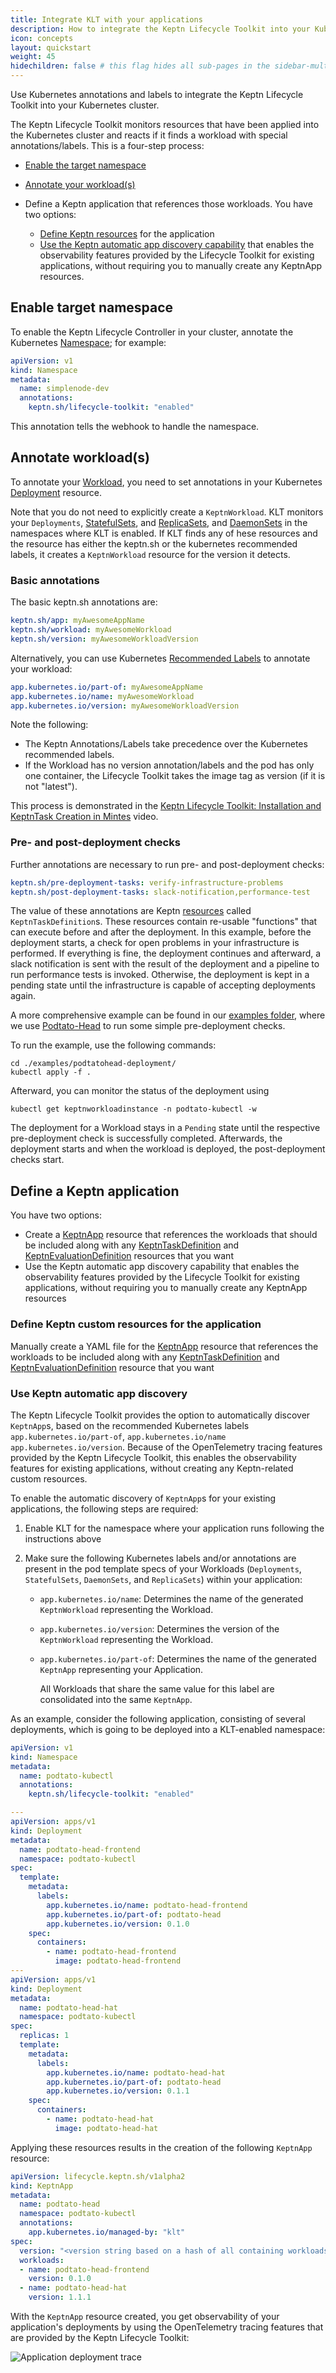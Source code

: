 ```yaml
---
title: Integrate KLT with your applications
description: How to integrate the Keptn Lifecycle Toolkit into your Kubernetes cluster
icon: concepts
layout: quickstart
weight: 45
hidechildren: false # this flag hides all sub-pages in the sidebar-multicard.html
---
```


Use Kubernetes annotations and labels
to integrate the Keptn Lifecycle Toolkit into your Kubernetes cluster.

The Keptn Lifecycle Toolkit monitors resources
that have been applied into the Kubernetes cluster
and reacts if it finds a workload with special annotations/labels.
This is a four-step process:

* [Enable the target namespace](#enable-target-namespace)
* [Annotate your workload(s)](#annotate-workloads)
* Define a Keptn application that references those workloads.
  You have two options:

  * [Define Keptn resources](#define-keptn-custom-resources-for-the-application)
    for the application
  * [Use the Keptn automatic app discovery capability](#use-keptn-automatic-app-discovery)
    that enables the observability features provided by the Lifecycle Toolkit
    for existing applications,
    without requiring you to manually create any KeptnApp resources.

## Enable target namespace

To enable the Keptn Lifecycle Controller in your cluster,
annotate the Kubernetes
[Namespace](https://kubernetes.io/docs/concepts/overview/working-with-objects/namespaces/);
for example:

```yaml
apiVersion: v1
kind: Namespace
metadata:
  name: simplenode-dev
  annotations:
    keptn.sh/lifecycle-toolkit: "enabled"
```

This annotation tells the webhook to handle the namespace.

## Annotate workload(s)

To annotate your
[Workload](https://kubernetes.io/docs/concepts/workloads/),
you need to set annotations in your Kubernetes
[Deployment](https://kubernetes.io/docs/concepts/workloads/controllers/deployment/) resource.

Note that you do not need to explicitly create a `KeptnWorkload`.
KLT monitors your `Deployments`,
[StatefulSets](https://kubernetes.io/docs/concepts/workloads/controllers/statefulset/),
and
[ReplicaSets](https://kubernetes.io/docs/concepts/workloads/controllers/replicaset/),
and
[DaemonSets](https://kubernetes.io/docs/concepts/workloads/controllers/daemonset/)
in the namespaces where KLT is enabled.
If KLT finds any of hese resources and the resource has either
the keptn.sh or the kubernetes recommended labels,
it creates a `KeptnWorkload` resource for the version it detects.

### Basic annotations

The basic keptn.sh annotations are:

```yaml
keptn.sh/app: myAwesomeAppName
keptn.sh/workload: myAwesomeWorkload
keptn.sh/version: myAwesomeWorkloadVersion
```

Alternatively, you can use Kubernetes
[Recommended Labels](https://kubernetes.io/docs/concepts/overview/working-with-objects/common-labels/)
to annotate your workload:

```yaml
app.kubernetes.io/part-of: myAwesomeAppName
app.kubernetes.io/name: myAwesomeWorkload
app.kubernetes.io/version: myAwesomeWorkloadVersion
```

Note the following:

* The Keptn Annotations/Labels take precedence
  over the Kubernetes recommended labels.
* If the Workload has no version annotation/labels
  and the pod has only one container,
  the Lifecycle Toolkit takes the image tag as version
  (if it is not "latest").

This process is demonstrated in the
[Keptn Lifecycle Toolkit: Installation and KeptnTask Creation in Mintes](https://www.youtube.com/watch?v=Hh01bBwZ_qM)
video.

### Pre- and post-deployment checks

Further annotations are necessary
to run pre- and post-deployment checks:

```yaml
keptn.sh/pre-deployment-tasks: verify-infrastructure-problems
keptn.sh/post-deployment-tasks: slack-notification,performance-test
```

The value of these annotations are
Keptn [resources](https://kubernetes.io/docs/concepts/extend-kubernetes/api-extension/custom-resources/)
called `KeptnTaskDefinition`s.
These resources contain re-usable "functions"
that can execute before and after the deployment.
In this example, before the deployment starts,
a check for open problems in your infrastructure is performed.
If everything is fine, the deployment continues and afterward,
a slack notification is sent with the result of the deployment
and a pipeline to run performance tests is invoked.
Otherwise, the deployment is kept in a pending state
until the infrastructure is capable of accepting deployments again.

A more comprehensive example can be found in our
[examples folder](https://github.com/keptn/lifecycle-toolkit/tree/main/examples/sample-app),
where we use [Podtato-Head](https://github.com/podtato-head/podtato-head)
to run some simple pre-deployment checks.

To run the example, use the following commands:

```shell
cd ./examples/podtatohead-deployment/
kubectl apply -f .
```

Afterward, you can monitor the status of the deployment using

```shell
kubectl get keptnworkloadinstance -n podtato-kubectl -w
```

The deployment for a Workload stays in a `Pending`
state until the respective pre-deployment check is successfully completed.
Afterwards, the deployment starts and when the workload is deployed,
the post-deployment checks start.

## Define a Keptn application

  You have two options:

* Create a [KeptnApp](../../yaml-crd-ref/app.md) resource
    that references the workloads that should be included
    along with any
    [KeptnTaskDefinition](../../yaml-crd-ref/taskdefinition.md)
    and [KeptnEvaluationDefinition](../../yaml-crd-ref/evaluationdefinition.md)
    resources that you want
* Use the Keptn automatic app discovery capability
    that enables the observability features provided by the Lifecycle Toolkit
    for existing applications,
    without requiring you to manually create any KeptnApp resources

### Define Keptn custom resources for the application

Manually create a YAML file for the
[KeptnApp](../../yaml-crd-ref/app.md) resource
that references the workloads to be included
along with any
[KeptnTaskDefinition](../../yaml-crd-ref/taskdefinition.md)
and [KeptnEvaluationDefinition](../../yaml-crd-ref/evaluationdefinition.md)
resource that you want

### Use Keptn automatic app discovery

The Keptn Lifecycle Toolkit provides the option
to automatically discover `KeptnApp`s,
based on the recommended Kubernetes labels `app.kubernetes.io/part-of`,
`app.kubernetes.io/name` `app.kubernetes.io/version`.
Because of the OpenTelemetry tracing features
provided by the Keptn Lifecycle Toolkit,
this enables the observability features for existing applications,
without creating any Keptn-related custom resources.

To enable the automatic discovery of `KeptnApp`s for your existing applications,
the following steps are required:

1. Enable KLT for the namespace where your application runs
   following the instructions above
1. Make sure the following Kubernetes labels and/or annotations are present
   in the pod template specs of your Workloads
   (`Deployments`, `StatefulSets`, `DaemonSets`, and `ReplicaSets`)
   within your application:

    * `app.kubernetes.io/name`: Determines the name
       of the generated `KeptnWorkload` representing the Workload.
    * `app.kubernetes.io/version`: Determines the version
       of the `KeptnWorkload` representing the Workload.
    * `app.kubernetes.io/part-of`: Determines the name
       of the generated `KeptnApp` representing your Application.

       All Workloads that share the same value for this label
       are consolidated into the same `KeptnApp`.

As an example, consider the following application,
consisting of several deployments,
which is going to be deployed into a KLT-enabled namespace:

```yaml
apiVersion: v1
kind: Namespace
metadata:
  name: podtato-kubectl
  annotations:
    keptn.sh/lifecycle-toolkit: "enabled"

---
apiVersion: apps/v1
kind: Deployment
metadata:
  name: podtato-head-frontend
  namespace: podtato-kubectl
spec:
  template:
    metadata:
      labels:
        app.kubernetes.io/name: podtato-head-frontend
        app.kubernetes.io/part-of: podtato-head
        app.kubernetes.io/version: 0.1.0
    spec:
      containers:
        - name: podtato-head-frontend
          image: podtato-head-frontend
---
apiVersion: apps/v1
kind: Deployment
metadata:
  name: podtato-head-hat
  namespace: podtato-kubectl
spec:
  replicas: 1
  template:
    metadata:
      labels:
        app.kubernetes.io/name: podtato-head-hat
        app.kubernetes.io/part-of: podtato-head
        app.kubernetes.io/version: 0.1.1
    spec:
      containers:
        - name: podtato-head-hat
          image: podtato-head-hat
```

Applying these resources results in the creation
of the following `KeptnApp` resource:

```yaml
apiVersion: lifecycle.keptn.sh/v1alpha2
kind: KeptnApp
metadata:
  name: podtato-head
  namespace: podtato-kubectl
  annotations:
    app.kubernetes.io/managed-by: "klt"
spec:
  version: "<version string based on a hash of all containing workloads>"
  workloads:
  - name: podtato-head-frontend
    version: 0.1.0
  - name: podtato-head-hat
    version: 1.1.1
```

With the `KeptnApp` resource created,
you get observability of your application's deployments
by using the OpenTelemetry tracing features
that are provided by the Keptn Lifecycle Toolkit:

![Application deployment trace](assets/trace.png)
